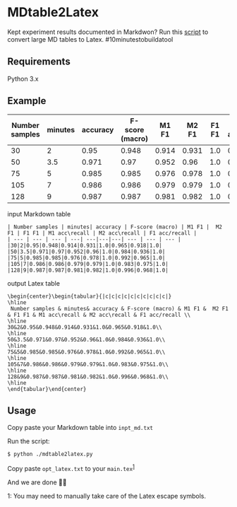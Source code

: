 # MDtable2Latex

Kept experiment results documented in Markdwon? Run this [script]() to convert large MD tables to Latex. \#10minutestobuildatool

## Requirements
Python 3.x

## Example 

| Number samples | minutes| accuracy | F-score (macro) | M1 F1 |  M2 F1 | F1 F1 | M1 acc\recall | M2 acc\recall | F1 acc/recall |
| --- | --- | --- | ---| ---|---|---| --- | --- | --- |
|30|2|0.95|0.948|0.914|0.931|1.0|0.965|0.918|1.0|
|50|3.5|0.971|0.97|0.952|0.96|1.0|0.984|0.936|1.0|
|75|5|0.985|0.985|0.976|0.978|1.0|0.992|0.965|1.0|
|105|7|0.986|0.986|0.979|0.979|1.0|0.983|0.975|1.0|
|128|9|0.987|0.987|0.981|0.982|1.0|0.996|0.968|1.0|

input Markdown table
```
| Number samples | minutes| accuracy | F-score (macro) | M1 F1 |  M2 F1 | F1 F1 | M1 acc\recall | M2 acc\recall | F1 acc/recall |
| --- | --- | --- | ---| ---|---|---| --- | --- | --- |
|30|2|0.95|0.948|0.914|0.931|1.0|0.965|0.918|1.0|
|50|3.5|0.971|0.97|0.952|0.96|1.0|0.984|0.936|1.0|
|75|5|0.985|0.985|0.976|0.978|1.0|0.992|0.965|1.0|
|105|7|0.986|0.986|0.979|0.979|1.0|0.983|0.975|1.0|
|128|9|0.987|0.987|0.981|0.982|1.0|0.996|0.968|1.0|
```

output Latex table
```
\begin{center}\begin{tabular}{|c|c|c|c|c|c|c|c|c|c|}
\hline
 Number samples & minutes& accuracy & F-score (macro) & M1 F1 &  M2 F1 & F1 F1 & M1 acc\recall & M2 acc\recall & F1 acc/recall \\
\hline
30&2&0.95&0.948&0.914&0.931&1.0&0.965&0.918&1.0\\
\hline
50&3.5&0.971&0.97&0.952&0.96&1.0&0.984&0.936&1.0\\
\hline
75&5&0.985&0.985&0.976&0.978&1.0&0.992&0.965&1.0\\
\hline
105&7&0.986&0.986&0.979&0.979&1.0&0.983&0.975&1.0\\
\hline
128&9&0.987&0.987&0.981&0.982&1.0&0.996&0.968&1.0\\
\hline
\end{tabular}\end{center}
```

## Usage

Copy paste your Markdown table into `inpt_md.txt` 

Run the script:

`$ python ./mdtable2latex.py`

Copy paste `opt_latex.txt` to your `main.tex`<sup>[1](#myfootnote1)</sup>

And we are done 🎉🎉

<a name="myfootnote1">1</a>: You may need to manually take care of the Latex escape symbols.
